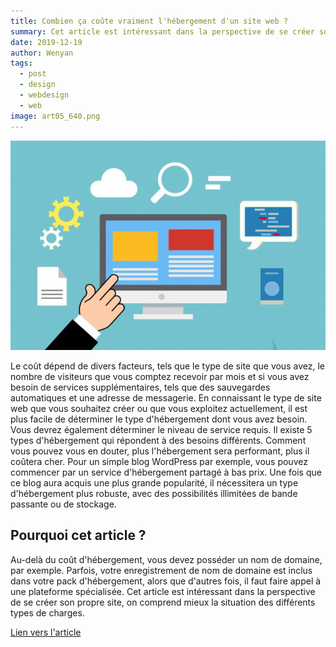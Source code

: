```yaml
---
title: Combien ça coûte vraiment l'hébergement d'un site web ?
summary: Cet article est intéressant dans la perspective de se créer son propre site, on comprend mieux la situation des différents types de charges.
date: 2019-12-19
author: Wenyan
tags:
  - post
  - design
  - webdesign
  - web
image: art05_640.png
---
```


![image de wireframe](/static/img/art05_640.png)

Le coût dépend de divers facteurs, tels que le type de site que vous avez, le nombre de visiteurs que vous comptez recevoir par mois et si vous avez besoin de services supplémentaires, tels que des sauvegardes automatiques et une adresse de messagerie. En connaissant le type de site web que vous souhaitez créer ou que vous exploitez actuellement, il est plus facile de déterminer le type d'hébergement dont vous avez besoin. Vous devrez également déterminer le niveau de service requis. Il existe 5 types d'hébergement qui répondent à des besoins différents. Comment vous pouvez vous en douter, plus l'hébergement sera performant, plus il coûtera cher. Pour un simple blog WordPress par exemple, vous pouvez commencer par un service d'hébergement partagé à bas prix.
Une fois que ce blog aura acquis une plus grande popularité, il nécessitera un type d'hébergement plus robuste, avec des possibilités illimitées de bande passante ou de stockage.
## Pourquoi cet article ?
Au-delà du coût d'hébergement, vous devez posséder un nom de domaine, par exemple. Parfois, votre enregistrement de nom de domaine est inclus dans votre pack d'hébergement, alors que d'autres fois, il faut faire appel à une plateforme spécialisée.
Cet article est intéressant dans la perspective de se créer son propre site, on comprend mieux la situation des différents types de charges.

[Lien vers l'article](https://www.lafabriquedunet.fr/creation-site-vitrine/articles/cout-hebergement-site-web/)
